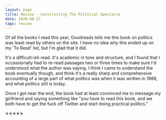 ```yaml
---
layout: page
title: Review - Constructing The Political Spectacle
date: 2020-08-27
tags: review
---
```


Of all the books I read this year, Goodreads tells me this book on politics was least read by others on the site.
I have no idea why this ended up on my 'To Read' list, but I'm glad that it did.

It's a difficult-ish read. It's academic in tone and structure, and I found that I occassionally had to re-read passages
two or three times to make sure I'd understood what the author was saying. I _think_ I came to understand the book eventually though,
and think it's a really sharp and comprehensive accounting of a large part of what politics was when it was written in 1988, and
what politics still is today.

Once I got near the end, the book had at least convinced me to message my girlfriend and saying something like "you have to read this book,
and we both have to get the fuck off Twitter and start doing practical politics."  

✭✭✭✭✭
